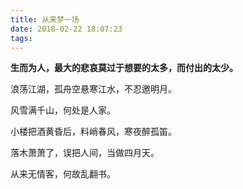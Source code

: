 ```yaml
---
title: 从来梦一场
date: 2018-02-22 18:07:23
tags: 
---
```




**生而为人，最大的悲哀莫过于想要的太多，而付出的太少。**



浪荡江湖，孤舟空悬寒江水，不忍邀明月。

风雪满千山，何处是人家。

小楼把酒黄昏后，料峭春风，寒夜醉孤笛。

落木萧萧了，误把人间，当做四月天。

从来无情客，何故乱翻书。
